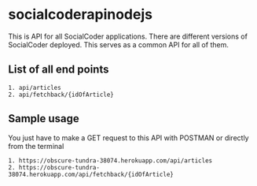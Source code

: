 # socialcoderapinodejs

This is API for all SocialCoder applications.
There are different versions of SocialCoder deployed. This serves as a common API for all of them.

## List of all end points

    1. api/articles
    2. api/fetchback/{idOfArticle}

## Sample usage

You just have to make a GET request to this API with POSTMAN or directly from the terminal

    1. https://obscure-tundra-38074.herokuapp.com/api/articles
    2. https://obscure-tundra-38074.herokuapp.com/api/fetchback/{idOfArticle}